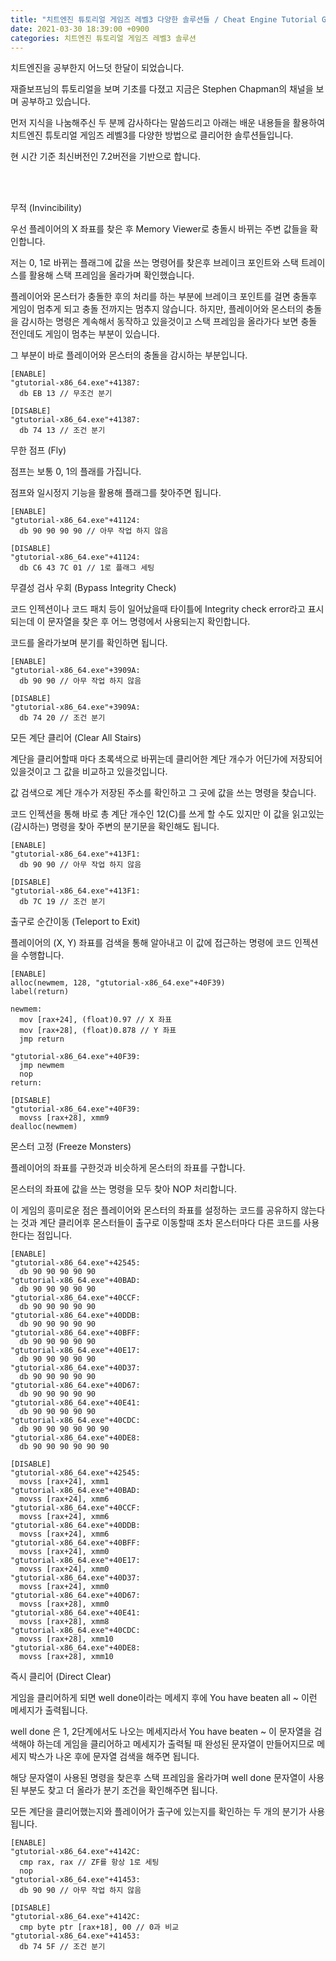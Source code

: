 ```yaml
---
title: "치트엔진 튜토리얼 게임즈 레벨3 다양한 솔루션들 / Cheat Engine Tutorial Games Level 3 various solutions"
date: 2021-03-30 18:39:00 +0900
categories: 치트엔진 튜토리얼 게임즈 레벨3 솔루션
---
```

치트엔진을 공부한지 어느덧 한달이 되었습니다.

재즐보프님의 튜토리얼을 보며 기초를 다졌고 지금은 Stephen Chapman의 채널을 보며 공부하고 있습니다.

먼저 지식을 나눔해주신 두 분께 감사하다는 말씀드리고 아래는 배운 내용들을 활용하여 치트엔진 튜토리얼 게임즈 레벨3를 다양한 방법으로 클리어한 솔루션들입니다.

현 시간 기준 최신버전인 7.2버전을 기반으로 합니다.

<br><br>

무적 (Invincibility)

우선 플레이어의 X 좌표를 찾은 후 Memory Viewer로 충돌시 바뀌는 주변 값들을 확인합니다.

저는 0, 1로 바뀌는 플래그에 값을 쓰는 명령어를 찾은후 브레이크 포인트와 스택 트레이스를 활용해 스택 프레임을 올라가며 확인했습니다.

플레이어와 몬스터가 충돌한 후의 처리를 하는 부분에 브레이크 포인트를 걸면 충돌후 게임이 멈추게 되고 충돌 전까지는 멈추지 않습니다. 하지만, 플레이어와 몬스터의 충돌을 감시하는 명령은 계속해서 동작하고 있을것이고 스택 프레임을 올라가다 보면 충돌 전인데도 게임이 멈추는 부분이 있습니다.

그 부분이 바로 플레이어와 몬스터의 충돌을 감시하는 부분입니다.
```
[ENABLE]
"gtutorial-x86_64.exe"+41387:
  db EB 13 // 무조건 분기

[DISABLE]
"gtutorial-x86_64.exe"+41387:
  db 74 13 // 조건 분기
```

무한 점프 (Fly)

점프는 보통 0, 1의 플래를 가집니다.

점프와 일시정지 기능을 활용해 플래그를 찾아주면 됩니다.
```
[ENABLE]
"gtutorial-x86_64.exe"+41124:
  db 90 90 90 90 // 아무 작업 하지 않음

[DISABLE]
"gtutorial-x86_64.exe"+41124:
  db C6 43 7C 01 // 1로 플래그 세팅
```

무결성 검사 우회 (Bypass Integrity Check)

코드 인젝션이나 코드 패치 등이 일어났을때 타이틀에 Integrity check error라고 표시되는데 이 문자열을 찾은 후 어느 명령에서 사용되는지 확인합니다.

코드를 올라가보며 분기를 확인하면 됩니다.
```
[ENABLE]
"gtutorial-x86_64.exe"+3909A:
  db 90 90 // 아무 작업 하지 않음

[DISABLE]
"gtutorial-x86_64.exe"+3909A:
  db 74 20 // 조건 분기
```

모든 계단 클리어 (Clear All Stairs)

계단을 클리어할때 마다 초록색으로 바뀌는데 클리어한 계단 개수가 어딘가에 저장되어 있을것이고 그 값을 비교하고 있을것입니다.

값 검색으로 계단 개수가 저장된 주소를 확인하고 그 곳에 값을 쓰는 명령을 찾습니다.

코드 인젝션을 통해 바로 총 계단 개수인 12(C)를 쓰게 할 수도 있지만 이 값을 읽고있는(감시하는) 명령을 찾아 주변의 분기문을 확인해도 됩니다.
```
[ENABLE]
"gtutorial-x86_64.exe"+413F1:
  db 90 90 // 아무 작업 하지 않음

[DISABLE]
"gtutorial-x86_64.exe"+413F1:
  db 7C 19 // 조건 분기
```

출구로 순간이동 (Teleport to Exit)

플레이어의 (X, Y) 좌표를 검색을 통해 알아내고 이 값에 접근하는 명령에 코드 인젝션을 수행합니다.

```
[ENABLE]
alloc(newmem, 128, "gtutorial-x86_64.exe"+40F39)
label(return)

newmem:
  mov [rax+24], (float)0.97 // X 좌표
  mov [rax+28], (float)0.878 // Y 좌표
  jmp return

"gtutorial-x86_64.exe"+40F39:
  jmp newmem
  nop
return:

[DISABLE]
"gtutorial-x86_64.exe"+40F39:
  movss [rax+28], xmm9
dealloc(newmem)
```

몬스터 고정 (Freeze Monsters)

플레이어의 좌표를 구한것과 비슷하게 몬스터의 좌표를 구합니다.

몬스터의 좌표에 값을 쓰는 명령을 모두 찾아 NOP 처리합니다.

이 게임의 흥미로운 점은 플레이어와 몬스터의 좌표를 설정하는 코드를 공유하지 않는다는 것과 계단 클리어후 몬스터들이 출구로 이동할때 조차 몬스터마다 다른 코드를 사용한다는 점입니다.

```
[ENABLE]
"gtutorial-x86_64.exe"+42545:
  db 90 90 90 90 90
"gtutorial-x86_64.exe"+40BAD:
  db 90 90 90 90 90
"gtutorial-x86_64.exe"+40CCF:
  db 90 90 90 90 90
"gtutorial-x86_64.exe"+40DDB:
  db 90 90 90 90 90
"gtutorial-x86_64.exe"+40BFF:
  db 90 90 90 90 90
"gtutorial-x86_64.exe"+40E17:
  db 90 90 90 90 90
"gtutorial-x86_64.exe"+40D37:
  db 90 90 90 90 90
"gtutorial-x86_64.exe"+40D67:
  db 90 90 90 90 90
"gtutorial-x86_64.exe"+40E41:
  db 90 90 90 90 90
"gtutorial-x86_64.exe"+40CDC:
  db 90 90 90 90 90 90
"gtutorial-x86_64.exe"+40DE8:
  db 90 90 90 90 90 90

[DISABLE]
"gtutorial-x86_64.exe"+42545:
  movss [rax+24], xmm1
"gtutorial-x86_64.exe"+40BAD:
  movss [rax+24], xmm6
"gtutorial-x86_64.exe"+40CCF:
  movss [rax+24], xmm6
"gtutorial-x86_64.exe"+40DDB:
  movss [rax+24], xmm6
"gtutorial-x86_64.exe"+40BFF:
  movss [rax+24], xmm0
"gtutorial-x86_64.exe"+40E17:
  movss [rax+24], xmm0
"gtutorial-x86_64.exe"+40D37:
  movss [rax+24], xmm0
"gtutorial-x86_64.exe"+40D67:
  movss [rax+28], xmm0
"gtutorial-x86_64.exe"+40E41:
  movss [rax+28], xmm8
"gtutorial-x86_64.exe"+40CDC:
  movss [rax+28], xmm10
"gtutorial-x86_64.exe"+40DE8:
  movss [rax+28], xmm10
```

즉시 클리어 (Direct Clear)

게임을 클리어하게 되면 well done이라는 메세지 후에 You have beaten all ~ 이런 메세지가 출력됩니다. 

well done 은 1, 2단계에서도 나오는 메세지라서 You have beaten ~ 이 문자열을 검색해야 하는데 게임을 클리어하고 메세지가 출력될 때 완성된 문자열이 만들어지므로 메세지 박스가 나온 후에 문자열 검색을 해주면 됩니다.

해당 문자열이 사용된 명령을 찾은후 스택 프레임을 올라가며 well done 문자열이 사용된 부분도 찾고 더 올라가 분기 조건을 확인해주면 됩니다.

모든 계단을 클리어했는지와 플레이어가 출구에 있는지를 확인하는 두 개의 분기가 사용됩니다.
```
[ENABLE]
"gtutorial-x86_64.exe"+4142C:
  cmp rax, rax // ZF를 항상 1로 세팅
  nop
"gtutorial-x86_64.exe"+41453:
  db 90 90 // 아무 작업 하지 않음

[DISABLE]
"gtutorial-x86_64.exe"+4142C:
  cmp byte ptr [rax+18], 00 // 0과 비교
"gtutorial-x86_64.exe"+41453:
  db 74 5F // 조건 분기
```
